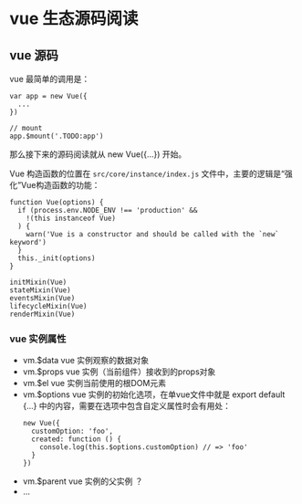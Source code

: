 # vue 生态源码阅读

## vue 源码

vue 最简单的调用是：
```
var app = new Vue({
  ...
})

// mount
app.$mount('.TODO:app')
```

那么接下来的源码阅读就从 new Vue({...}) 开始。

Vue 构造函数的位置在 `src/core/instance/index.js` 文件中，主要的逻辑是“强化”Vue构造函数的功能：
```
function Vue(options) {
  if (process.env.NODE_ENV !== 'production' &&
    !(this instanceof Vue)
  ) {
    warn('Vue is a constructor and should be called with the `new` keyword')
  }
  this._init(options)
}

initMixin(Vue)
stateMixin(Vue)
eventsMixin(Vue)
lifecycleMixin(Vue)
renderMixin(Vue)
```


### vue 实例属性

- vm.$data  vue 实例观察的数据对象
- vm.$props vue 实例（当前组件）接收到的props对象
- vm.$el vue 实例当前使用的根DOM元素
- vm.$options vue 实例的初始化选项，在单vue文件中就是 export default {...} 中的内容，需要在选项中包含自定义属性时会有用处：
  ```
  new Vue({
    customOption: 'foo',
    created: function () {
      console.log(this.$options.customOption) // => 'foo'
    }
  })
  ```
- vm.$parent vue 实例的父实例 ？
- ...
